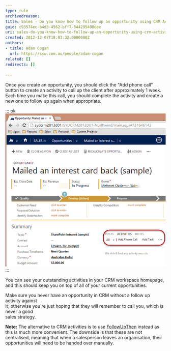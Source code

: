 ```yaml
---
type: rule
archivedreason: 
title: Sales - Do you know how to follow up an opportunity using CRM Activities?
guid: c93574ec-b4d3-4562-bff7-644295498dee
uri: sales-do-you-know-how-to-follow-up-an-opportunity-using-crm-activities
created: 2012-12-07T18:03:32.0000000Z
authors:
- title: Adam Cogan
  url: https://ssw.com.au/people/adam-cogan
related: []
redirects: []

---
```


Once you create an opportunity, you should click the "Add phone call" button to           create an activity to call up the client after approximately 1 week. Each time you           make this call, you should complete the activity and create a new one to follow up again when appropriate.

<!--endintro-->

::: ok  
![Figure: Use sales activities to follow up an opportunity](FollowUpActivity.jpg)  
:::

You can see your outstanding activities in your CRM workspace homepage, and this           should keep you on top of all of your current opportunities.

Make sure you never have an opportunity in CRM without a follow up activity against<br>          it; otherwise you're just hoping that they will remember to call you, which is never a good<br>          sales strategy.

**Note:** The alternative to CRM activities is to use [FollowUpThen](/do-you-follow-up-emails-effectively) instead as this is much more convenient. The downside is that these are not centralised, meaning that when a salesperson leaves an organisation, their opportunities will need to be handed over manually.
